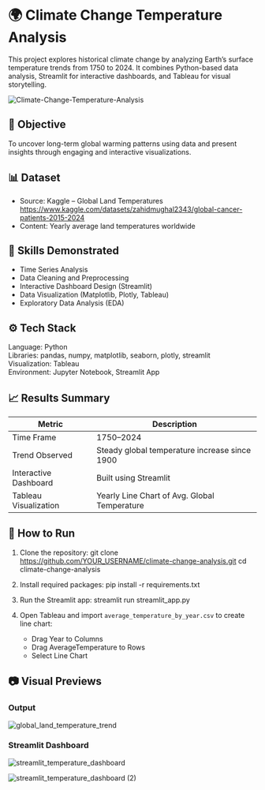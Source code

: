 # 🌍 Climate Change Temperature Analysis

This project explores historical climate change by analyzing Earth’s surface temperature trends from 1750 to 2024. It combines Python-based data analysis, Streamlit for interactive dashboards, and Tableau for visual storytelling.

![Climate-Change-Temperature-Analysis](https://github.com/user-attachments/assets/f33f04af-e71f-4a75-9ba9-d72da948969a)


## 📌 Objective

To uncover long-term global warming patterns using data and present insights through engaging and interactive visualizations.

## 📊 Dataset

- Source: Kaggle – Global Land Temperatures  
  https://www.kaggle.com/datasets/zahidmughal2343/global-cancer-patients-2015-2024  
- Content: Yearly average land temperatures worldwide

## 🧠 Skills Demonstrated

- Time Series Analysis  
- Data Cleaning and Preprocessing  
- Interactive Dashboard Design (Streamlit)  
- Data Visualization (Matplotlib, Plotly, Tableau)  
- Exploratory Data Analysis (EDA)

## ⚙️ Tech Stack

Language: Python  
Libraries: pandas, numpy, matplotlib, seaborn, plotly, streamlit  
Visualization: Tableau  
Environment: Jupyter Notebook, Streamlit App

## 📈 Results Summary

| Metric                        | Description                                      |
|------------------------------|--------------------------------------------------|
| Time Frame                   | 1750–2024                                        |
| Trend Observed               | Steady global temperature increase since 1900   |
| Interactive Dashboard        | Built using Streamlit                           |
| Tableau Visualization        | Yearly Line Chart of Avg. Global Temperature    |

## 🚀 How to Run

1. Clone the repository:
   git clone https://github.com/YOUR_USERNAME/climate-change-analysis.git
   cd climate-change-analysis

2. Install required packages:
   pip install -r requirements.txt

3. Run the Streamlit app:
   streamlit run streamlit_app.py

4. Open Tableau and import `average_temperature_by_year.csv` to create line chart:
   - Drag Year to Columns  
   - Drag AverageTemperature to Rows  
   - Select Line Chart

## 📷 Visual Previews

### Output

![global_land_temperature_trend](https://github.com/user-attachments/assets/a2625ead-62ff-403a-8d4c-f9e8fcd90979)


### Streamlit Dashboard

![streamlit_temperature_dashboard](https://github.com/user-attachments/assets/34130dad-4bd1-4447-a1da-381b41e92fd4)

![streamlit_temperature_dashboard (2)](https://github.com/user-attachments/assets/374f951f-fea3-45d6-acf2-2666149c78ed)







